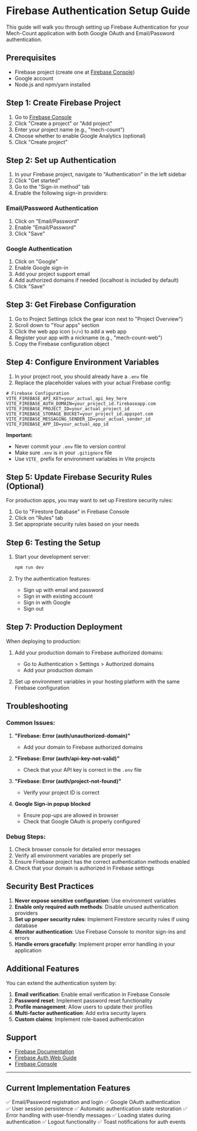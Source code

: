 # Firebase Authentication Setup Guide

This guide will walk you through setting up Firebase Authentication for your Mech-Count application with both Google OAuth and Email/Password authentication.

## Prerequisites

- Firebase project (create one at [Firebase Console](https://console.firebase.google.com))
- Google account
- Node.js and npm/yarn installed

## Step 1: Create Firebase Project

1. Go to [Firebase Console](https://console.firebase.google.com)
2. Click "Create a project" or "Add project"
3. Enter your project name (e.g., "mech-count")
4. Choose whether to enable Google Analytics (optional)
5. Click "Create project"

## Step 2: Set up Authentication

1. In your Firebase project, navigate to "Authentication" in the left sidebar
2. Click "Get started"
3. Go to the "Sign-in method" tab
4. Enable the following sign-in providers:

### Email/Password Authentication
1. Click on "Email/Password"
2. Enable "Email/Password"
3. Click "Save"

### Google Authentication
1. Click on "Google"
2. Enable Google sign-in
3. Add your project support email
4. Add authorized domains if needed (localhost is included by default)
5. Click "Save"

## Step 3: Get Firebase Configuration

1. Go to Project Settings (click the gear icon next to "Project Overview")
2. Scroll down to "Your apps" section
3. Click the web app icon (`</>`) to add a web app
4. Register your app with a nickname (e.g., "mech-count-web")
5. Copy the Firebase configuration object

## Step 4: Configure Environment Variables

1. In your project root, you should already have a `.env` file
2. Replace the placeholder values with your actual Firebase config:

```env
# Firebase Configuration
VITE_FIREBASE_API_KEY=your_actual_api_key_here
VITE_FIREBASE_AUTH_DOMAIN=your_project_id.firebaseapp.com
VITE_FIREBASE_PROJECT_ID=your_actual_project_id
VITE_FIREBASE_STORAGE_BUCKET=your_project_id.appspot.com
VITE_FIREBASE_MESSAGING_SENDER_ID=your_actual_sender_id
VITE_FIREBASE_APP_ID=your_actual_app_id
```

**Important:** 
- Never commit your `.env` file to version control
- Make sure `.env` is in your `.gitignore` file
- Use `VITE_` prefix for environment variables in Vite projects

## Step 5: Update Firebase Security Rules (Optional)

For production apps, you may want to set up Firestore security rules:

1. Go to "Firestore Database" in Firebase Console
2. Click on "Rules" tab
3. Set appropriate security rules based on your needs

## Step 6: Testing the Setup

1. Start your development server:
   ```bash
   npm run dev
   ```

2. Try the authentication features:
   - Sign up with email and password
   - Sign in with existing account
   - Sign in with Google
   - Sign out

## Step 7: Production Deployment

When deploying to production:

1. Add your production domain to Firebase authorized domains:
   - Go to Authentication > Settings > Authorized domains
   - Add your production domain

2. Set up environment variables in your hosting platform with the same Firebase configuration

## Troubleshooting

### Common Issues:

1. **"Firebase: Error (auth/unauthorized-domain)"**
   - Add your domain to Firebase authorized domains

2. **"Firebase: Error (auth/api-key-not-valid)"**
   - Check that your API key is correct in the `.env` file

3. **"Firebase: Error (auth/project-not-found)"**
   - Verify your project ID is correct

4. **Google Sign-in popup blocked**
   - Ensure pop-ups are allowed in browser
   - Check that Google OAuth is properly configured

### Debug Steps:

1. Check browser console for detailed error messages
2. Verify all environment variables are properly set
3. Ensure Firebase project has the correct authentication methods enabled
4. Check that your domain is authorized in Firebase settings

## Security Best Practices

1. **Never expose sensitive configuration**: Use environment variables
2. **Enable only required auth methods**: Disable unused authentication providers
3. **Set up proper security rules**: Implement Firestore security rules if using database
4. **Monitor authentication**: Use Firebase Console to monitor sign-ins and errors
5. **Handle errors gracefully**: Implement proper error handling in your application

## Additional Features

You can extend the authentication system by:

1. **Email verification**: Enable email verification in Firebase Console
2. **Password reset**: Implement password reset functionality
3. **Profile management**: Allow users to update their profiles
4. **Multi-factor authentication**: Add extra security layers
5. **Custom claims**: Implement role-based authentication

## Support

- [Firebase Documentation](https://firebase.google.com/docs/auth)
- [Firebase Auth Web Guide](https://firebase.google.com/docs/auth/web/start)
- [Firebase Console](https://console.firebase.google.com)

---

## Current Implementation Features

✅ Email/Password registration and login
✅ Google OAuth authentication  
✅ User session persistence
✅ Automatic authentication state restoration
✅ Error handling with user-friendly messages
✅ Loading states during authentication
✅ Logout functionality
✅ Toast notifications for auth events